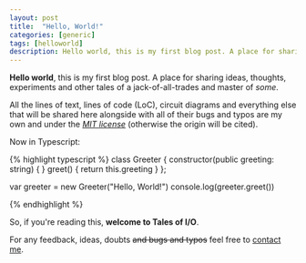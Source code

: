 ```yaml
---
layout: post
title:  "Hello, World!"
categories: [generic]
tags: [helloworld]
description: Hello world, this is my first blog post. A place for sharing ideas, thoughts, experiments and other tales of a jack-of-all-trades and master of *some*.
---
```


**Hello world**, this is my first blog post. A place for sharing ideas, thoughts, experiments and other tales of a jack-of-all-trades and master of *some*.
<!--more-->

All the lines of text, lines of code (LoC), circuit diagrams and everything else that will be shared here alongside with all of their bugs and typos are my own and under the [*MIT license*](https://opensource.org/licenses/MIT) (otherwise the origin will be cited).

Now in Typescript:

{% highlight typescript %} 
class Greeter {
    constructor(public greeting: string) { }
    greet() {
        return this.greeting
    }
};

var greeter = new Greeter("Hello, World!")
console.log(greeter.greet())

{% endhighlight %}

So, if you're reading this, **welcome to Tales of I/O**. 

For any feedback, ideas, doubts ~~and bugs and typos~~ feel free to [contact me](/contact).